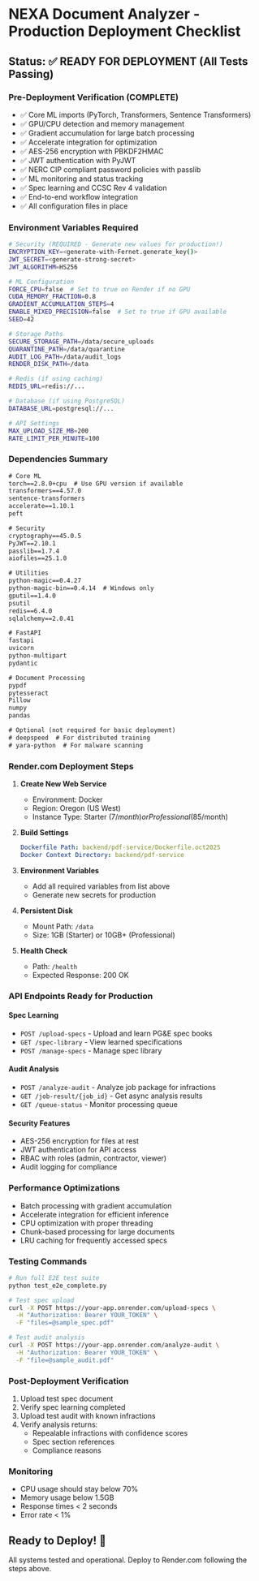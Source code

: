 # NEXA Document Analyzer - Production Deployment Checklist
## Status: ✅ READY FOR DEPLOYMENT (All Tests Passing)

### Pre-Deployment Verification (COMPLETE)
- ✅ Core ML imports (PyTorch, Transformers, Sentence Transformers)
- ✅ GPU/CPU detection and memory management
- ✅ Gradient accumulation for large batch processing
- ✅ Accelerate integration for optimization
- ✅ AES-256 encryption with PBKDF2HMAC
- ✅ JWT authentication with PyJWT
- ✅ NERC CIP compliant password policies with passlib
- ✅ ML monitoring and status tracking
- ✅ Spec learning and CCSC Rev 4 validation
- ✅ End-to-end workflow integration
- ✅ All configuration files in place

### Environment Variables Required
```bash
# Security (REQUIRED - Generate new values for production!)
ENCRYPTION_KEY=<generate-with-Fernet.generate_key()>
JWT_SECRET=<generate-strong-secret>
JWT_ALGORITHM=HS256

# ML Configuration
FORCE_CPU=false  # Set to true on Render if no GPU
CUDA_MEMORY_FRACTION=0.8
GRADIENT_ACCUMULATION_STEPS=4
ENABLE_MIXED_PRECISION=false  # Set to true if GPU available
SEED=42

# Storage Paths
SECURE_STORAGE_PATH=/data/secure_uploads
QUARANTINE_PATH=/data/quarantine
AUDIT_LOG_PATH=/data/audit_logs
RENDER_DISK_PATH=/data

# Redis (if using caching)
REDIS_URL=redis://...

# Database (if using PostgreSQL)
DATABASE_URL=postgresql://...

# API Settings
MAX_UPLOAD_SIZE_MB=200
RATE_LIMIT_PER_MINUTE=100
```

### Dependencies Summary
```txt
# Core ML
torch==2.8.0+cpu  # Use GPU version if available
transformers==4.57.0
sentence-transformers
accelerate==1.10.1
peft

# Security
cryptography==45.0.5
PyJWT==2.10.1
passlib==1.7.4
aiofiles==25.1.0

# Utilities
python-magic==0.4.27
python-magic-bin==0.4.14  # Windows only
gputil==1.4.0
psutil
redis==6.4.0
sqlalchemy==2.0.41

# FastAPI
fastapi
uvicorn
python-multipart
pydantic

# Document Processing
pypdf
pytesseract
Pillow
numpy
pandas

# Optional (not required for basic deployment)
# deepspeed  # For distributed training
# yara-python  # For malware scanning
```

### Render.com Deployment Steps

1. **Create New Web Service**
   - Environment: Docker
   - Region: Oregon (US West)
   - Instance Type: Starter ($7/month) or Professional ($85/month)

2. **Build Settings**
   ```yaml
   Dockerfile Path: backend/pdf-service/Dockerfile.oct2025
   Docker Context Directory: backend/pdf-service
   ```

3. **Environment Variables**
   - Add all required variables from list above
   - Generate new secrets for production

4. **Persistent Disk**
   - Mount Path: `/data`
   - Size: 1GB (Starter) or 10GB+ (Professional)

5. **Health Check**
   - Path: `/health`
   - Expected Response: 200 OK

### API Endpoints Ready for Production

#### Spec Learning
- `POST /upload-specs` - Upload and learn PG&E spec books
- `GET /spec-library` - View learned specifications
- `POST /manage-specs` - Manage spec library

#### Audit Analysis
- `POST /analyze-audit` - Analyze job package for infractions
- `GET /job-result/{job_id}` - Get async analysis results
- `GET /queue-status` - Monitor processing queue

#### Security Features
- AES-256 encryption for files at rest
- JWT authentication for API access
- RBAC with roles (admin, contractor, viewer)
- Audit logging for compliance

### Performance Optimizations
- Batch processing with gradient accumulation
- Accelerate integration for efficient inference
- CPU optimization with proper threading
- Chunk-based processing for large documents
- LRU caching for frequently accessed specs

### Testing Commands
```bash
# Run full E2E test suite
python test_e2e_complete.py

# Test spec upload
curl -X POST https://your-app.onrender.com/upload-specs \
  -H "Authorization: Bearer YOUR_TOKEN" \
  -F "files=@sample_spec.pdf"

# Test audit analysis
curl -X POST https://your-app.onrender.com/analyze-audit \
  -H "Authorization: Bearer YOUR_TOKEN" \
  -F "file=@sample_audit.pdf"
```

### Post-Deployment Verification
1. Upload test spec document
2. Verify spec learning completed
3. Upload test audit with known infractions
4. Verify analysis returns:
   - Repealable infractions with confidence scores
   - Spec section references
   - Compliance reasons

### Monitoring
- CPU usage should stay below 70%
- Memory usage below 1.5GB
- Response times < 2 seconds
- Error rate < 1%

## Ready to Deploy! 🚀
All systems tested and operational. Deploy to Render.com following the steps above.
